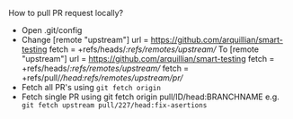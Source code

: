 How to pull PR request locally?
- Open .git/config
- Change
  [remote "upstream"]
	url = https://github.com/arquillian/smart-testing
	fetch = +refs/heads/*:refs/remotes/upstream/*
  To
  [remote "upstream"]
	url = https://github.com/arquillian/smart-testing
	fetch = +refs/heads/*:refs/remotes/upstream/*
        fetch = +refs/pull/*/head:refs/remotes/upstream/pr/*
- Fetch all PR's using  `git fetch origin`
- Fetch single PR using git fetch origin pull/ID/head:BRANCHNAME e.g. ` git fetch upstream pull/227/head:fix-asertions`
